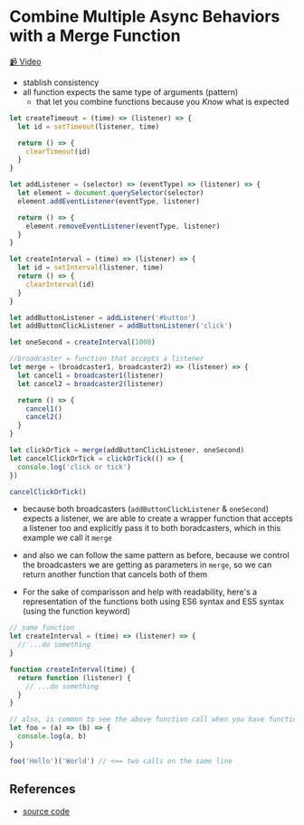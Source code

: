# Combine Multiple Async Behaviors with a Merge Function

[📹 Video](https://egghead.io/lessons/egghead-combine-multiple-async-behaviors-with-a-merge-function-9197a499)

- stablish consistency
- all function expects the same type of arguments (pattern)
  - that let you combine functions because you _Know_ what is expected

```javascript
let createTimeout = (time) => (listener) => {
  let id = setTimeout(listener, time)

  return () => {
    clearTimeout(id)
  }
}

let addListener = (selector) => (eventType) => (listener) => {
  let element = document.querySelector(selector)
  element.addEventListener(eventType, listener)

  return () => {
    element.removeEventListener(eventType, listener)
  }
}

let createInterval = (time) => (listener) => {
  let id = setInterval(listener, time)
  return () => {
    clearInterval(id)
  }
}

let addButtonListener = addListener('#button')
let addButtonClickListener = addButtonListener('click')

let oneSecond = createInterval(1000)

//broadcaster = function that accepts a listener
let merge = (broadcaster1, broadcaster2) => (listener) => {
  let cancel1 = broadcaster1(listener)
  let cancel2 = broadcaster2(listener)

  return () => {
    cancel1()
    cancel2()
  }
}

let clickOrTick = merge(addButtonClickListener, oneSecond)
let cancelClickOrTick = clickOrTick(() => {
  console.log('click or tick')
})

cancelClickOrTick()
```

- because both broadcasters (`addButtonClickListener` & `oneSecond`) expects a listener, we are able to create a wrapper function that accepts a listener too and explicitly pass it to both boradcasters, which in this example we call it `merge`
- and also we can follow the same pattern as before, because we control the broadcasters we are getting as parameters in `merge`, so we can return another function that cancels both of them

- For the sake of comparisson and help with readability, here's a representation of the functions both using ES6 syntax and ES5 syntax (using the function keyword)

```js
// same function
let createInterval = (time) => (listener) => {
  // ...do something
}

function createInterval(time) {
  return function (listener) {
    // ...do something
  }
}

// also, is common to see the above function call when you have functions that return functions
let foo = (a) => (b) => {
  console.log(a, b)
}

foo('Hello')('World') // <== two calls on the same line
```

## References

- [source code](https://github.com/johnlindquist/crafting-functions/blob/merge/src/index.js)
